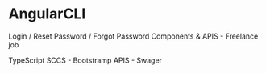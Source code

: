 # AngularCLI
Login / Reset Password / Forgot Password Components &amp; APIS - Freelance job

TypeScript
SCCS - Bootstramp 
APIS - Swager 

